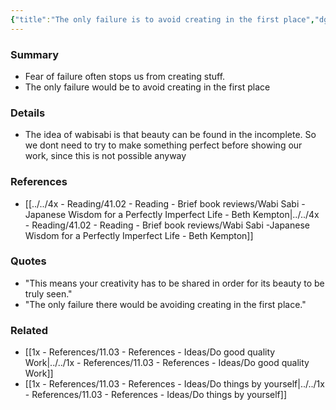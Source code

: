 ```yaml
---
{"title":"The only failure is to avoid creating in the first place","dg-publish":true,"tags":null,"date created":"Tuesday, November 8th 2022, 3:37:13 pm","date modified":"Tuesday, November 8th 2022, 10:36:26 pm","date":"2022-11-08 15:37","permalink":"/1x-references/11-03-references-ideas/the-only-failure-is-to-avoid-creating-in-the-first-place/","dgHomeLink":true,"dgPassFrontmatter":true,"dgShowBacklinks":true,"dgShowLocalGraph":false,"dgShowInlineTitle":true}
---
```



### Summary
- Fear of failure often stops us from creating stuff.
- The only failure would be to avoid creating in the first place

### Details
- The idea of wabisabi is that beauty can be found in the incomplete. So we dont need to try to make something perfect before showing our work, since this is not possible anyway

### References
- [[../../4x - Reading/41.02 - Reading - Brief book reviews/Wabi Sabi -Japanese Wisdom for a Perfectly Imperfect Life - Beth Kempton|../../4x - Reading/41.02 - Reading - Brief book reviews/Wabi Sabi -Japanese Wisdom for a Perfectly Imperfect Life - Beth Kempton]]

### Quotes
- "This means your creativity has to be shared in order for its beauty to be truly seen."
- "The only failure there would be avoiding creating in the first place."

### Related
- [[1x - References/11.03 - References - Ideas/Do good quality Work|../../1x - References/11.03 - References - Ideas/Do good quality Work]]
- [[1x - References/11.03 - References - Ideas/Do things by yourself|../../1x - References/11.03 - References - Ideas/Do things by yourself]]